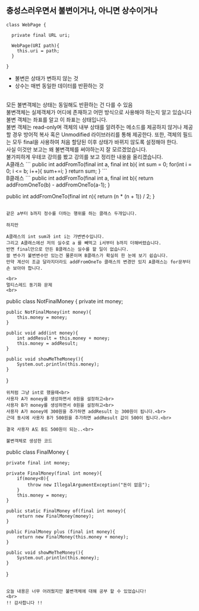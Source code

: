 
## 충성스러우면서 불변이거나, 아니면 상수이거나

```
class WebPage {

  private final URL uri;
  
  WebPage(URI path){
    this.uri = path;
  }

}
```
- 불변은 상태가 변하지 않는 것
- 상수는 매번 동일한 데이터를 반환하는 것
<br>
모든 불변객체는 상태는 동일해도 반환하는 건 다를 수 있음
<br>
불변객체는 실제객체가 어디에 존재하고 어떤 방식으로 사용해야 하는지 알고 있습니다
불변 객체는 좌표를 알고 이 좌표는 상태입니다.
<br>
불변 객체는 read-only며
객체의 내부 상태를 알려주는 메소드를 제공하지 않거나 제공할 경우 방어적 복사 혹은 Unmodified 라이브러리를 통해 제공한다.
또한, 객체의 필드는 모두 final을 사용하여 처음 할당된 이후 상태가 바뀌지 않도록 설정해야 한다.
<br>
사실 이것만 보고는 왜 불변객체를 써야하는지 잘 모르겠었습니다.
<br>
불가피하게 우테코 강의를 봤고 강의를 보고 정리한 내용을 올리겠습니다.
<br>
A클래스
```
public int addFromTo(final int a, final int b){
   int sum = 0;
   for(int i = 0; i <= b; i++){
      sum+=i;
   }
   return sum;
}
```
<br>
B클래스
```
public int addFromTo(final int a, final int b){
   return addFromOneTo(b) - addFromOneTo(a-1);
}

public int addFromOneTo(final int n){
   return (n * (n + 1)) / 2;
}
```

같은 a부터 b까지 정수를 더하는 행위를 하는 클래스 두개입니다.

하지만

A클래스의 int sum과 int i는 가변변수입니다.
그리고 A클래스에선 저의 실수로 a 를 빼먹고 i서부터 b까지 더해버렸습니다.
반면 final만으로 만든 B클래스는 실수를 할 일이 없습니다.
쓸 변수가 불변변수만 있는건 물론이며 B클래스가 확실히 한 눈에 보기 쉽습니다.
만약 계산이 조금 달라지더라도 addFromOneTo 클래스의 변경만 있지 A클래스는 for문부터 손 보아야 합니다.

<br>
멀티스레드 동기화 문제
<br>
```
public class NotFinalMoney {
    private int money;

    public NotFinalMoney(int money){
        this.money = money;
    }

    public void add(int money){
        int addResult = this.money + money;
        this.money = addResult;
    }

    public void showMeTheMoney(){
        System.out.println(this.money);
    }

}
```
위처럼 그냥 int로 했을때<br>
사용자 A가 money를 생성하면서 0원을 설정하고<br>
사용자 B가 money를 생성하면서 0원을 설정하고<br>
사용자 A가 money에 300원을 추가하면 addResult 는 300원이 됩니다.<br>
근데 동시에 사용자 B가 500원을 추가하면 addResult 값이 500이 됩니다.<br>

결국 사용자 A도 B도 500원이 되는..<br>

불변객체로 생성한 코드

```
public class FinalMoney {

    private final int money;

    private FinalMoney(final int money){
        if(money<0){
            throw new IllegalArgumentException("돈이 없음");
        }
        this.money = money;
    }

    public static FinalMoney of(final int money){
        return new FinalMoney(money);
    }

    public FinalMoney plus (final int money){
        return new FinalMoney(this.money + money);
    }

    public void showMeTheMoney(){
        System.out.println(this.money);
    }

}
```

오늘 내용은 너무 어려웠지만 불변객체에 대해 공부 할 수 있었습니다!
<br>
!! 감사합니다 !! 




